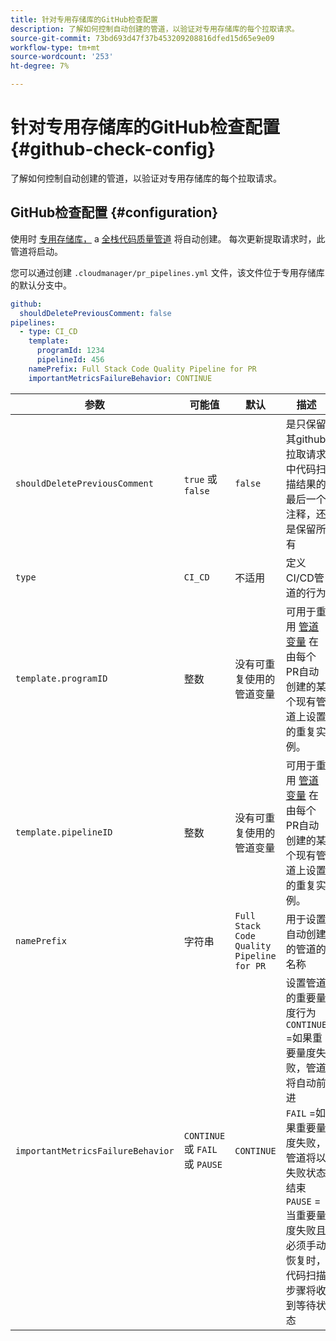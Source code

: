 ```yaml
---
title: 针对专用存储库的GitHub检查配置
description: 了解如何控制自动创建的管道，以验证对专用存储库的每个拉取请求。
source-git-commit: 73bd693d47f37b453209208816dfed15d65e9e09
workflow-type: tm+mt
source-wordcount: '253'
ht-degree: 7%

---
```



# 针对专用存储库的GitHub检查配置 {#github-check-config}

了解如何控制自动创建的管道，以验证对专用存储库的每个拉取请求。

## GitHub检查配置 {#configuration}

使用时 [专用存储库，](private-repositories.md#using) a [全栈代码质量管道](/help/implementing/cloud-manager/configuring-pipelines/introduction-ci-cd-pipelines.md) 将自动创建。 每次更新提取请求时，此管道将启动。

您可以通过创建 `.cloudmanager/pr_pipelines.yml` 文件，该文件位于专用存储库的默认分支中。

```yaml
github:
  shouldDeletePreviousComment: false
pipelines:
  - type: CI_CD
    template:
      programId: 1234
      pipelineId: 456
    namePrefix: Full Stack Code Quality Pipeline for PR 
    importantMetricsFailureBehavior: CONTINUE
```

| 参数 | 可能值 | 默认 | 描述 |
|---|---|---|---|
| `shouldDeletePreviousComment` | `true` 或 `false` | `false` | 是只保留其github拉取请求中代码扫描结果的最后一个注释，还是保留所有 |
| `type` | `CI_CD` | 不适用 | 定义CI/CD管道的行为 |
| `template.programID` | 整数 | 没有可重复使用的管道变量 | 可用于重用 [管道变量](/help/implementing/cloud-manager/configuring-pipelines/pipeline-variables.md) 在由每个PR自动创建的某个现有管道上设置的重复实例。 |
| `template.pipelineID` | 整数 | 没有可重复使用的管道变量 | 可用于重用 [管道变量](/help/implementing/cloud-manager/configuring-pipelines/pipeline-variables.md) 在由每个PR自动创建的某个现有管道上设置的重复实例。 |
| `namePrefix` | 字符串 | `Full Stack Code Quality Pipeline for PR` | 用于设置自动创建的管道的名称 |
| `importantMetricsFailureBehavior` | `CONTINUE` 或 `FAIL` 或 `PAUSE` | `CONTINUE` | 设置管道的重要量度行为<br>`CONTINUE` =如果重要量度失败，管道将自动前进<br>`FAIL` =如果重要量度失败，管道将以失败状态结束<br>`PAUSE` =当重要量度失败且必须手动恢复时，代码扫描步骤将收到等待状态 |
